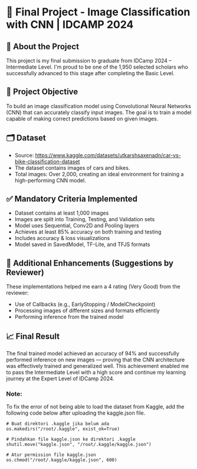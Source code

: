# 🧠 Final Project - Image Classification with CNN | IDCAMP 2024

## 📘 About the Project
This project is my final submission to graduate from IDCamp 2024 – Intermediate Level. I'm proud to be one of the 1,950 selected scholars who successfully advanced to this stage after completing the Basic Level.

## 🎯 Project Objective
To build an image classification model using Convolutional Neural Networks (CNN) that can accurately classify input images. The goal is to train a model capable of making correct predictions based on given images.

## 🗂️ Dataset
* Source: https://www.kaggle.com/datasets/utkarshsaxenadn/car-vs-bike-classification-dataset
* The dataset contains images of cars and bikes.
* Total images: Over 2,000, creating an ideal environment for training a high-performing CNN model.

## ✅ Mandatory Criteria Implemented
* Dataset contains at least 1,000 images
* Images are split into Training, Testing, and Validation sets
* Model uses Sequential, Conv2D and Pooling layers
* Achieves at least 85% accuracy on both training and testing
* Includes accuracy & loss visualizations
* Model saved in SavedModel, TF-Lite, and TFJS formats

## 🌟 Additional Enhancements (Suggestions by Reviewer)
These implementations helped me earn a 4 rating (Very Good) from the reviewer:
* Use of Callbacks (e.g., EarlyStopping / ModelCheckpoint)
* Processing images of different sizes and formats efficiently
* Performing inference from the trained model

## 📈 Final Result
The final trained model achieved an accuracy of 94% and successfully performed inference on new images — proving that the CNN architecture was effectively trained and generalized well.
This achievement enabled me to pass the Intermediate Level with a high score and continue my learning journey at the Expert Level of IDCamp 2024.

### Note: 
To fix the error of not being able to load the dataset from Kaggle, add the following code below after uploading the kaggle.json file.
```
# Buat direktori .kaggle jika belum ada
os.makedirs("/root/.kaggle", exist_ok=True)

# Pindahkan file kaggle.json ke direktori .kaggle
shutil.move("kaggle.json", "/root/.kaggle/kaggle.json")

# Atur permission file kaggle.json
os.chmod("/root/.kaggle/kaggle.json", 600)

```



